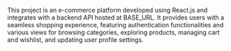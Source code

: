 This project is an e-commerce platform developed using React.js and integrates with a backend API hosted at BASE_URL. It provides users with a seamless shopping experience, featuring authentication functionalities and various views for browsing categories, exploring products, managing cart and wishlist, and updating user profile settings.
